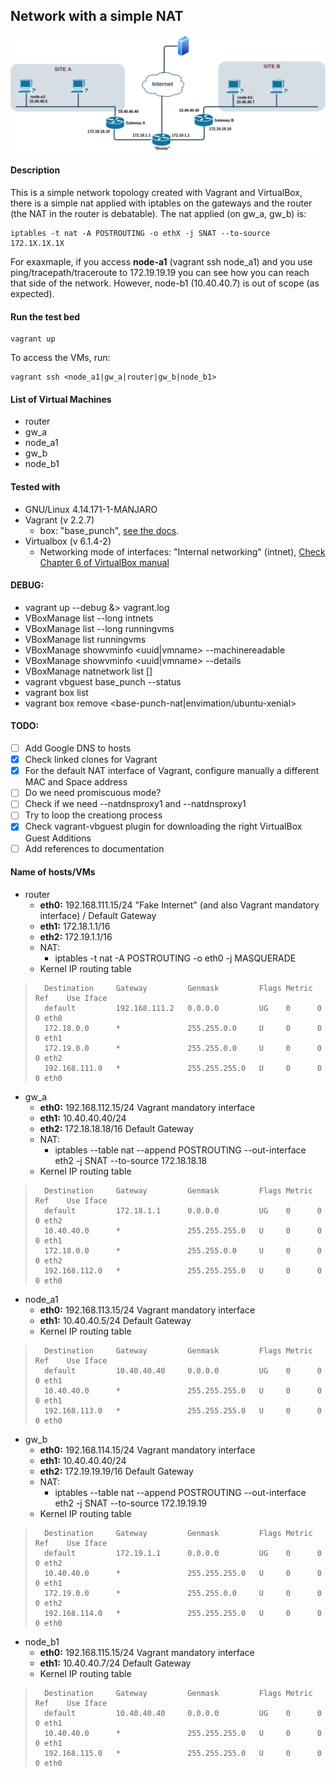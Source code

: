 ## Network with a simple NAT
![Net Diagram](../docs/test_bed_v0.3-alpha.png  "Net Diagram")
#### Description
This is a simple network topology created with Vagrant and VirtualBox, there is a simple nat applied with iptables on the gateways and the router (the NAT in the router is debatable).
The nat applied (on gw_a, gw_b) is:

	iptables -t nat -A POSTROUTING -o ethX -j SNAT --to-source 172.1X.1X.1X
	
For exaxmaple, if you access **node-a1** (vagrant ssh node_a1) and you use ping/tracepath/traceroute to 172.19.19.19 you can see how you can reach that side of the network. However, node-b1 (10.40.40.7) is out of scope (as expected).

#### Run the test bed

	vagrant up
	
To access the VMs, run:

	vagrant ssh <node_a1|gw_a|router|gw_b|node_b1>

#### List of Virtual Machines
- router
- gw_a
- node_a1
- gw_b
- node_b1

#### Tested with
- GNU/Linux 4.14.171-1-MANJARO
- Vagrant (v 2.2.7)
	- box: "base_punch", [see the docs](../boxes/README.md "see the docs").
- Virtualbox (v 6.1.4-2)
	- Networking mode of interfaces: "Internal networking" (intnet), [Check Chapter 6 of VirtualBox manual](https://www.virtualbox.org/manual/ch06.html#network_internal)

#### DEBUG: 
- vagrant up --debug &> vagrant.log
- VBoxManage list --long intnets
- VBoxManage list --long runningvms
- VBoxManage list runningvms
- VBoxManage showvminfo <uuid|vmname> --machinereadable
- VBoxManage showvminfo <uuid|vmname> --details
- VBoxManage natnetwork list [<pattern>]
- vagrant vbguest base_punch  --status
- vagrant box list
- vagrant box remove <base-punch-nat|envimation/ubuntu-xenial>

#### TODO: 

- [ ] Add Google DNS to hosts
- [x] Check linked clones for Vagrant
- [x] For the default NAT interface of Vagrant, configure manually a different MAC and Space address
- [ ] Do we need promiscuous mode?
- [ ] Check if we need --natdnsproxy1 and --natdnsproxy1
- [ ] Try to loop the creationg process
- [x] Check vagrant-vbguest plugin for downloading the right VirtualBox Guest Additions
- [ ] Add references to documentation

#### Name of hosts/VMs

- router
	- **eth0:** 192.168.111.15/24 "Fake Internet" (and also Vagrant mandatory interface) / Default Gateway
	- **eth1:** 172.18.1.1/16
	- **eth2:** 172.19.1.1/16
	- NAT:
		- iptables -t nat -A POSTROUTING -o eth0 -j MASQUERADE
	- Kernel IP routing table
>		Destination     Gateway         Genmask         Flags Metric Ref    Use Iface
>		default         192.168.111.2   0.0.0.0         UG    0      0        0 eth0
>		172.18.0.0      *               255.255.0.0     U     0      0        0 eth1
>		172.19.0.0      *               255.255.0.0     U     0      0        0 eth2
>		192.168.111.0   *               255.255.255.0   U     0      0        0 eth0	
- gw_a
	- **eth0:** 192.168.112.15/24 Vagrant mandatory interface
	- **eth1:** 10.40.40.40/24
	- **eth2:** 172.18.18.18/16 Default Gateway
	- NAT:
		- iptables --table nat --append POSTROUTING --out-interface eth2 -j SNAT --to-source 172.18.18.18
	- Kernel IP routing table
>		Destination     Gateway         Genmask         Flags Metric Ref    Use Iface
>		default         172.18.1.1      0.0.0.0         UG    0      0        0 eth2
>		10.40.40.0      *               255.255.255.0   U     0      0        0 eth1
>		172.18.0.0      *               255.255.0.0     U     0      0        0 eth2
>		192.168.112.0   *               255.255.255.0   U     0      0        0 eth0	
- node_a1
	- **eth0:** 192.168.113.15/24 Vagrant mandatory interface
	- **eth1:** 10.40.40.5/24 Default Gateway
	- Kernel IP routing table
>		Destination     Gateway         Genmask         Flags Metric Ref    Use Iface
>		default         10.40.40.40     0.0.0.0         UG    0      0        0 eth1
>		10.40.40.0      *               255.255.255.0   U     0      0        0 eth1
>		192.168.113.0   *               255.255.255.0   U     0      0        0 eth0
- gw_b
	- **eth0:** 192.168.114.15/24 Vagrant mandatory interface
	- **eth1:** 10.40.40.40/24
	- **eth2:** 172.19.19.19/16 Default Gateway
	- NAT:
		- iptables --table nat --append POSTROUTING --out-interface eth2 -j SNAT --to-source 172.19.19.19
	- Kernel IP routing table
>		Destination     Gateway         Genmask         Flags Metric Ref    Use Iface
>		default         172.19.1.1      0.0.0.0         UG    0      0        0 eth2
>		10.40.40.0      *               255.255.255.0   U     0      0        0 eth1
>		172.19.0.0      *               255.255.0.0     U     0      0        0 eth2
>		192.168.114.0   *               255.255.255.0   U     0      0        0 eth0
- node_b1
	- **eth0:** 192.168.115.15/24 Vagrant mandatory interface
	- **eth1:** 10.40.40.7/24 Default Gateway
	- Kernel IP routing table
>		Destination     Gateway         Genmask         Flags Metric Ref    Use Iface
>		default         10.40.40.40     0.0.0.0         UG    0      0        0 eth1
>		10.40.40.0      *               255.255.255.0   U     0      0        0 eth1
>		192.168.115.0   *               255.255.255.0   U     0      0        0 eth0
